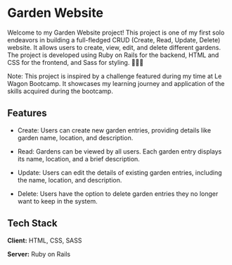 # Garden Website 

Welcome to my Garden Website project! This project is one of my first solo endeavors in building a full-fledged CRUD (Create, Read, Update, Delete) website. It allows users to create, view, edit, and delete different gardens. The project is developed using Ruby on Rails for the backend, HTML and CSS for the frontend, and Sass for styling. 🌿🌸🌼

Note: This project is inspired by a challenge featured during my time at Le Wagon Bootcamp. It showcases my learning journey and application of the skills acquired during the bootcamp.
## Features

- Create: Users can create new garden entries, providing details like garden name, location, and description.

- Read: Gardens can be viewed by all users. Each garden entry displays its name, location, and a brief description.

- Update: Users can edit the details of existing garden entries, including the name, location, and description.

- Delete: Users have the option to delete garden entries they no longer want to keep in the system.


## Tech Stack

**Client:** HTML, CSS, SASS

**Server:** Ruby on Rails
